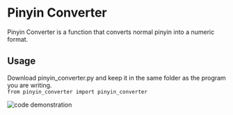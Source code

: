 # Pinyin Converter 
Pinyin Converter is a function that converts normal pinyin into a numeric format.    

## Usage  
Download pinyin_converter.py and keep it in the same folder as the program you are writing.  
```from pinyin_converter import pinyin_converter``` 
 
![code demonstration](https://github.com/cartochien/pinyin_converter/blob/master/demo.gif)  